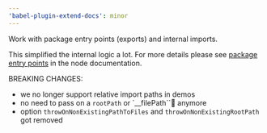 ```yaml
---
'babel-plugin-extend-docs': minor
---
```


Work with package entry points (exports) and internal imports.

This simplified the internal logic a lot. For more details please see [package entry points](https://nodejs.org/dist/latest-v16.x/docs/api/packages.html#packages_exports) in the node documentation.

BREAKING CHANGES:

- we no longer support relative import paths in demos
- no need to pass on a `rootPath` or `\_\_filePath`` anymore
- option `throwOnNonExistingPathToFiles` and `throwOnNonExistingRootPath` got removed
